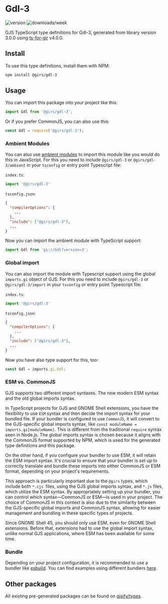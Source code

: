 
# Gdl-3

![version](https://img.shields.io/npm/v/@girs/gdl-3)
![downloads/week](https://img.shields.io/npm/dw/@girs/gdl-3)


GJS TypeScript type definitions for Gdl-3, generated from library version 3.0.0 using [ts-for-gir](https://github.com/gjsify/ts-for-gir) v4.0.0.


## Install

To use this type definitions, install them with NPM:
```bash
npm install @girs/gdl-3
```

## Usage

You can import this package into your project like this:
```ts
import Gdl from '@girs/gdl-3';
```

Or if you prefer CommonJS, you can also use this:
```ts
const Gdl = require('@girs/gdl-3');
```

### Ambient Modules

You can also use [ambient modules](https://github.com/gjsify/ts-for-gir/tree/main/packages/cli#ambient-modules) to import this module like you would do this in JavaScript.
For this you need to include `@girs/gdl-3` or `@girs/gdl-3/ambient` in your `tsconfig` or entry point Typescript file:

`index.ts`:
```ts
import '@girs/gdl-3'
```

`tsconfig.json`:
```json
{
  "compilerOptions": {
    ...
  },
  "include": ["@girs/gdl-3"],
  ...
}
```

Now you can import the ambient module with TypeScript support: 

```ts
import Gdl from 'gi://Gdl?version=3';
```

### Global import

You can also import the module with Typescript support using the global `imports.gi` object of GJS.
For this you need to include `@girs/gdl-3` or `@girs/gdl-3/import` in your `tsconfig` or entry point Typescript file:

`index.ts`:
```ts
import '@girs/gdl-3'
```

`tsconfig.json`:
```json
{
  "compilerOptions": {
    ...
  },
  "include": ["@girs/gdl-3"],
  ...
}
```

Now you have also type support for this, too:

```ts
const Gdl = imports.gi.Gdl;
```


### ESM vs. CommonJS

GJS supports two different import syntaxes. The new modern ESM syntax and the old global imports syntax.

In TypeScript projects for GJS and GNOME Shell extensions, you have the flexibility to use `ESM` syntax and then decide the import syntax for your bundled file. If your bundler is configured to use `CommonJS`, it will convert to the GJS-specific global imports syntax, like `const moduleName = imports.gi[moduleName]`. This is different from the traditional `require` syntax seen in Node.js. The global imports syntax is chosen because it aligns with the CommonJS format supported by NPM, which is used for the generated type definitions and this package.

On the other hand, if you configure your bundler to use ESM, it will retain the ESM import syntax. It's crucial to ensure that your bundler is set up to correctly translate and bundle these imports into either CommonJS or ESM format, depending on your project's requirements.

This approach is particularly important due to the `@girs` types, which include both `*.cjs `files, using the GJS global imports syntax, and `*.js` files, which utilize the ESM syntax. By appropriately setting up your bundler, you can control which syntax—CommonJS or ESM—is used in your project. The choice of CommonJS in this context is also due to the similarity between the GJS-specific global imports and CommonJS syntax, allowing for easier management and bundling in these specific types of projects.

Since GNOME Shell 45, you should only use ESM, even for GNOME Shell extensions. Before that, extensions had to use the global import syntax, unlike normal GJS applications, where ESM has been available for some time.

### Bundle

Depending on your project configuration, it is recommended to use a bundler like [esbuild](https://esbuild.github.io/). You can find examples using different bundlers [here](https://github.com/gjsify/ts-for-gir/tree/main/examples).

## Other packages

All existing pre-generated packages can be found on [gjsify/types](https://github.com/gjsify/types).

